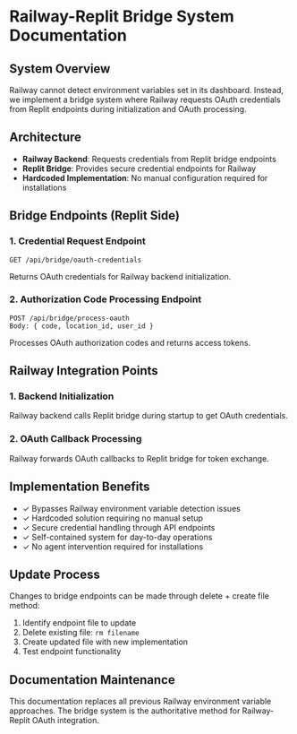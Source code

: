 # Railway-Replit Bridge System Documentation

## System Overview
Railway cannot detect environment variables set in its dashboard. Instead, we implement a bridge system where Railway requests OAuth credentials from Replit endpoints during initialization and OAuth processing.

## Architecture
- **Railway Backend**: Requests credentials from Replit bridge endpoints
- **Replit Bridge**: Provides secure credential endpoints for Railway
- **Hardcoded Implementation**: No manual configuration required for installations

## Bridge Endpoints (Replit Side)

### 1. Credential Request Endpoint
```
GET /api/bridge/oauth-credentials
```
Returns OAuth credentials for Railway backend initialization.

### 2. Authorization Code Processing Endpoint  
```
POST /api/bridge/process-oauth
Body: { code, location_id, user_id }
```
Processes OAuth authorization codes and returns access tokens.

## Railway Integration Points

### 1. Backend Initialization
Railway backend calls Replit bridge during startup to get OAuth credentials.

### 2. OAuth Callback Processing
Railway forwards OAuth callbacks to Replit bridge for token exchange.

## Implementation Benefits
- ✓ Bypasses Railway environment variable detection issues
- ✓ Hardcoded solution requiring no manual setup
- ✓ Secure credential handling through API endpoints
- ✓ Self-contained system for day-to-day operations
- ✓ No agent intervention required for installations

## Update Process
Changes to bridge endpoints can be made through delete + create file method:
1. Identify endpoint file to update
2. Delete existing file: `rm filename`  
3. Create updated file with new implementation
4. Test endpoint functionality

## Documentation Maintenance
This documentation replaces all previous Railway environment variable approaches. The bridge system is the authoritative method for Railway-Replit OAuth integration.
